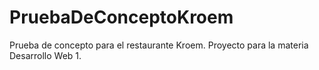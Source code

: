 # PruebaDeConceptoKroem
Prueba de concepto para el restaurante Kroem.
Proyecto para la materia Desarrollo Web 1.
